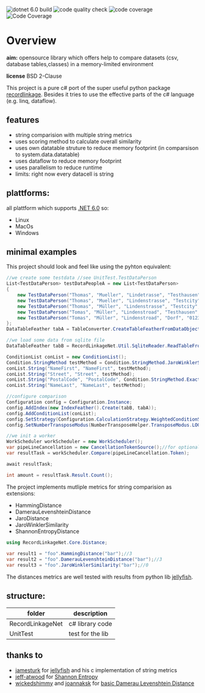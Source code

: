 ![dotnet 6.0 build](https://github.com/t2solve/recordlinkagenet/actions/workflows/dotnet.yml/badge.svg)
![code quality check](https://github.com/t2solve/recordlinkagenet/actions/workflows/codeql.yml/badge.svg)
![code coverage](https://github.com/t2solve/recordlinkagenet/actions/workflows/codecoverage.yml/badge.svg)
![Code Coverage](https://img.shields.io/badge/Code%20Coverage-60%25-yellow?style=flat)

# Overview

**aim:** opensource library which offers help to compare datasets (csv, database tables,classes) in a memory-limited environment  

**license** BSD 2-Clause

This project is a pure c# port of the super useful python package [recordlinkage](https://recordlinkage.readthedocs.io/en/latest/about.html).
Besides it tries to use the effective parts of the c# language (e.g. linq, dataflow).

## features
- string comparision with multiple string metrics
- uses scoring method to calculate overall similarity 
- uses own datatable struture to reduce memory footprint (in comparsison to system.data.datatable)
- uses dataflow to reduce memory footprint
- uses parallelism to reduce runtime
- limits: right now every datacell is string

## plattforms:
all plattform which supports [.NET 6.0](https://dotnet.microsoft.com/en-us/download/dotnet/6.0)
so:

- Linux
- MacOs
- Windows

## minimal examples
This project should look and feel like using the pyhton equivalent:
```c#       
//we create some testdata //see UnitTest.TestDataPerson
List<TestDataPerson> testDataPeopleA = new List<TestDataPerson>
{
    new TestDataPerson("Thomas", "Mueller", "Lindetrasse", "Testhausen", "12345"),
    new TestDataPerson("Thomas", "Mueller", "Lindenstrasse", "Testcity", "012345"),
    new TestDataPerson("Thomas", "Müller", "Lindenstrasse", "Testcity", "012345"),
    new TestDataPerson("Tomas", "Müller", "Lindenstroad", "Testhausen", "012342"),
    new TestDataPerson("Tomas", "Müller", "Lindenstroad", "Dorf", "012342")
};
DataTableFeather tabA = TableConverter.CreateTableFeatherFromDataObjectList(testDataPeopleA);

//we load some data from sqlite file
DataTableFeather tabB = RecordLinkageNet.Util.SqliteReader.ReadTableFromSqliteFile("filenameof.sqlite","testtablename");

ConditionList conList = new ConditionList();
Condition.StringMethod testMethod = Condition.StringMethod.JaroWinklerSimilarity;
conList.String("NameFirst", "NameFirst", testMethod);
conList.String("Street", "Street", testMethod);
conList.String("PostalCode", "PostalCode", Condition.StringMethod.Exact);
conList.String("NameLast", "NameLast", testMethod);

//configure comparison
Configuration config = Configuration.Instance;
config.AddIndex(new IndexFeather().Create(tabB, tabA));
config.AddConditionList(conList);
config.SetStrategy(Configuration.CalculationStrategy.WeightedConditionSum);
config.SetNumberTransposeModus(NumberTransposeHelper.TransposeModus.LOG10); ;

//we init a worker
WorkScheduler workScheduler = new WorkScheduler();
var pipeLineCancellation = new CancellationTokenSource();//for optional cancellation
var resultTask = workScheduler.Compare(pipeLineCancellation.Token);

await resultTask;

int amount = resultTask.Result.Count();
```

The project implements mutliple metrics for string comparision as extensions:

- HammingDistance
- DamerauLevenshteinDistance
- JaroDistance
- JaroWinklerSimilarity
- ShannonEntropyDistance

```c# 
using RecordLinkageNet.Core.Distance;
 
var result1 = "foo".HammingDistance("bar");//3
var result2 = "foo".DamerauLevenshteinDistance("bar");//3
var result3 = "foo".JaroWinklerSimilarity("bar");//0
```
The distances metrics are well tested with results from python lib [jellyfish](https://github.com/jamesturk/jellyfish).

## structure:

| folder | description |
| ----------- | ----------- |
| RecordLinkageNet | c# library code  |
| UnitTest | test for the lib  |

## thanks to
- [jamesturk](https://github.com/jamesturk) for [jellyfish](https://github.com/jamesturk/jellyfish) and his c implementation of string metrics
- [jeff-atwood](https://codereview.stackexchange.com/users/136/jeff-atwood) for [Shannon Entropy](https://codereview.stackexchange.com/a/909)
- [wickedshimmy](https://gist.github.com/wickedshimmy) and [joannaksk](https://gist.github.com/joannaksk) for [basic Damerau Levenshtein Distance](https://gist.github.com/joannaksk/da110f9b05ff38d3f4ea4d149a0eb55e)
